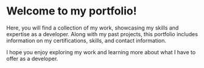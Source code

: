 # Welcome to my portfolio! 
Here, you will find a collection of my work, showcasing my skills and expertise as a developer. Along with my past projects, this portfolio includes information on my certifications, skills, and contact information.

I hope you enjoy exploring my work and learning more about what I have to offer as a developer.